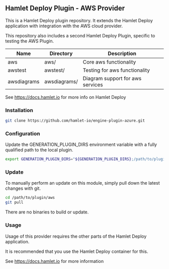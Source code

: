 ## Hamlet Deploy Plugin - AWS Provider

This is a Hamlet Deploy plugin repository. It extends the Hamlet Deploy application with integration with the AWS cloud provider.

This repository also includes a second Hamlet Deploy Plugin, specific to testing the AWS Plugin.

| Name         | Directory     | Description                      | 
|--------------|---------------|----------------------------------|
| aws          | aws/          | Core aws functionality           | 
| awstest      | awstest/      | Testing for aws functionality    |
| awsdiagrams  | awsdiagrams/  | Diagram support for aws services |

See https://docs.hamlet.io for more info on Hamlet Deploy

### Installation

```bash
git clone https://github.com/hamlet-io/engine-plugin-azure.git
```

### Configuration

Update the GENERATION_PLUGIN_DIRS environment variable with a fully qualified path to the local plugin.

```bash
export GENERATION_PLUGIN_DIRS="${GENERATION_PLUGIN_DIRS};/path/to/plugin/aws"
```

### Update

To manually perform an update on this module, simply pull down the latest changes with git.

```bash
cd /path/to/plugin/aws
git pull
```

There are no binaries to build or update.

### Usage

Usage of this provider requires the other parts of the Hamlet Deploy application. 

It is recommended that you use the Hamlet Deploy container for this.

See https://docs.hamlet.io for more information
